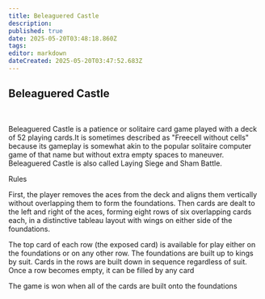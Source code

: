 ```yaml
---
title: Beleaguered Castle
description: 
published: true
date: 2025-05-20T03:48:18.860Z
tags: 
editor: markdown
dateCreated: 2025-05-20T03:47:52.683Z
---
```


## Beleaguered Castle

<br>
<imr src="https://wiki.saito.io/img/beleaguered.png" />

Beleaguered Castle is a patience or solitaire card game played with a deck of 52 playing cards.It is sometimes described as "Freecell without cells" because its gameplay is somewhat akin to the popular solitaire computer game of that name but without extra empty spaces to maneuver. Beleaguered Castle is also called Laying Siege and Sham Battle.

Rules

First, the player removes the aces from the deck and aligns them vertically without overlapping them to form the foundations. Then cards are dealt to the left and right of the aces, forming eight rows of six overlapping cards each, in a distinctive tableau layout with wings on either side of the foundations.

The top card of each row (the exposed card) is available for play either on the foundations or on any other row. The foundations are built up to kings by suit. Cards in the rows are built down in sequence regardless of suit. Once a row becomes empty, it can be filled by any card

The game is won when all of the cards are built onto the foundations